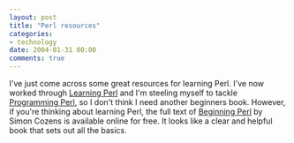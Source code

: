 ```yaml
---
layout: post
title: "Perl resources"
categories:
- technology
date: 2004-01-31 00:00
comments: true
---
```


<p>
I've just come across some great resources for learning Perl. I've now worked through <a href="http://www.oreilly.com/catalog/lperl3/index.html" title="Learning Perl, 3rd edition by Randal L.Â Schwartz and TomÂ Phoenix - The Llama Book">Learning Perl</a> and I'm steeling myself to tackle <a href="http://www.oreilly.com/catalog/pperl3/index.html" title="Programming Perl, 3rd edition by LarryÂ Wall, TomÂ Christiansen and JonÂ Orwant - The Camel Book">Programming Perl</a>, so I don't think I need another beginners book. However, if you're thinking about learning Perl, the full text of <a href="http://learn.perl.org/library/beginning_perl/" title="Beginning Perl, available on learn.perl.org">Beginning Perl</a> by Simon Cozens is available online for free. It looks like a clear and helpful book that sets out all the basics.
</p>


